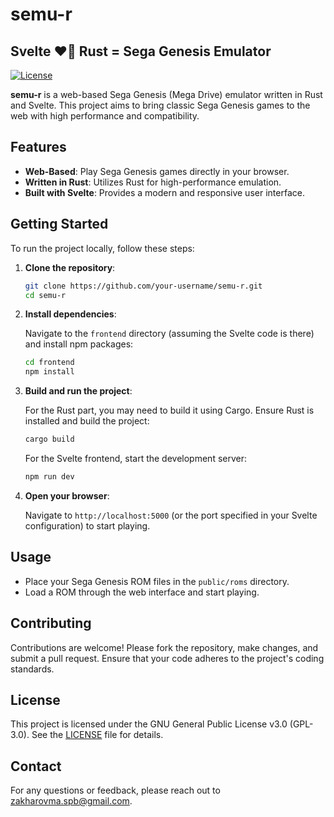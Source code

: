 # semu-r

## Svelte ❤️‍🔥 Rust = Sega Genesis Emulator

[![License](https://img.shields.io/badge/License-GPL--3.0-blue)](https://github.com/misha-mad/semu-r/blob/master/LICENSE)

**semu-r** is a web-based Sega Genesis (Mega Drive) emulator written in Rust and Svelte. This project aims to bring
classic Sega Genesis games to the web with high performance and compatibility.

## Features

- **Web-Based**: Play Sega Genesis games directly in your browser.
- **Written in Rust**: Utilizes Rust for high-performance emulation.
- **Built with Svelte**: Provides a modern and responsive user interface.

## Getting Started

To run the project locally, follow these steps:

1. **Clone the repository**:

    ```bash
    git clone https://github.com/your-username/semu-r.git
    cd semu-r
    ```

2. **Install dependencies**:

   Navigate to the `frontend` directory (assuming the Svelte code is there) and install npm packages:

    ```bash
    cd frontend
    npm install
    ```

3. **Build and run the project**:

   For the Rust part, you may need to build it using Cargo. Ensure Rust is installed and build the project:

    ```bash
    cargo build
    ```

   For the Svelte frontend, start the development server:

    ```bash
    npm run dev
    ```

4. **Open your browser**:

   Navigate to `http://localhost:5000` (or the port specified in your Svelte configuration) to start playing.

## Usage

- Place your Sega Genesis ROM files in the `public/roms` directory.
- Load a ROM through the web interface and start playing.

## Contributing

Contributions are welcome! Please fork the repository, make changes, and submit a pull request. Ensure that your code
adheres to the project's coding standards.

## License

This project is licensed under the GNU General Public License v3.0 (GPL-3.0). See the [LICENSE](LICENSE) file for details.

## Contact

For any questions or feedback, please reach out to [zakharovma.spb@gmail.com](mailto:zakharovma.spb@gmail.com).
